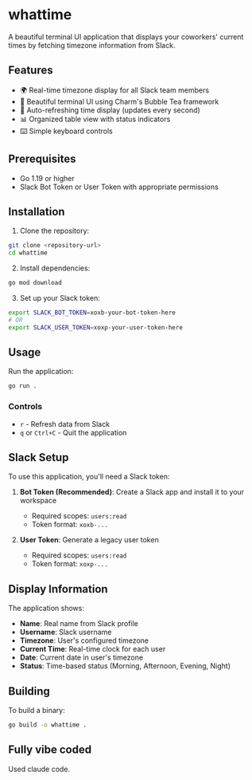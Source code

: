 # whattime

A beautiful terminal UI application that displays your coworkers' current times by fetching timezone information from Slack.

## Features

- 🌍 Real-time timezone display for all Slack team members
- 🎨 Beautiful terminal UI using Charm's Bubble Tea framework
- 🔄 Auto-refreshing time display (updates every second)
- 📊 Organized table view with status indicators
- ⌨️ Simple keyboard controls

## Prerequisites

- Go 1.19 or higher
- Slack Bot Token or User Token with appropriate permissions

## Installation

1. Clone the repository:
```bash
git clone <repository-url>
cd whattime
```

2. Install dependencies:
```bash
go mod download
```

3. Set up your Slack token:
```bash
export SLACK_BOT_TOKEN=xoxb-your-bot-token-here
# OR
export SLACK_USER_TOKEN=xoxp-your-user-token-here
```

## Usage

Run the application:
```bash
go run .
```

### Controls

- `r` - Refresh data from Slack
- `q` or `Ctrl+C` - Quit the application

## Slack Setup

To use this application, you'll need a Slack token:

1. **Bot Token (Recommended)**: Create a Slack app and install it to your workspace
   - Required scopes: `users:read`
   - Token format: `xoxb-...`

2. **User Token**: Generate a legacy user token
   - Required scopes: `users:read`
   - Token format: `xoxp-...`

## Display Information

The application shows:
- **Name**: Real name from Slack profile
- **Username**: Slack username
- **Timezone**: User's configured timezone
- **Current Time**: Real-time clock for each user
- **Date**: Current date in user's timezone
- **Status**: Time-based status (Morning, Afternoon, Evening, Night)

## Building

To build a binary:
```bash
go build -o whattime .
```

## Fully vibe coded

Used claude code.
